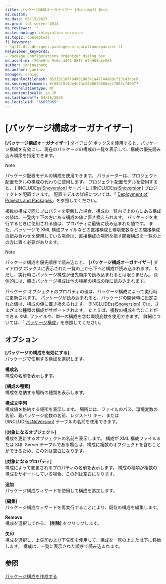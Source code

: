 ```yaml
---
title: パッケージ構成オーガナイザー |Microsoft Docs
ms.custom: ''
ms.date: 06/13/2017
ms.prod: sql-server-2014
ms.reviewer: ''
ms.technology: integration-services
ms.topic: conceptual
f1_keywords:
- sql12.dts.designer.packageconfigurationorganizer.f1
helpviewer_keywords:
- Package Configurations Organizer dialog box
ms.assetid: f20ae6cb-9e6a-4d24-88ff-d7a903a4e8d3
author: janinezhang
ms.author: janinez
manager: craigg
ms.openlocfilehash: d5313118f7949818d341a47744a69cf13c43dbc9
ms.sourcegitcommit: 6fd8c1914de4c7ac24900fe388ecc7883c740077
ms.translationtype: MT
ms.contentlocale: ja-JP
ms.lasthandoff: 04/26/2020
ms.locfileid: "66056965"
---
```

# <a name="package-configurations-organizer"></a>[パッケージ構成オーガナイザー]
  **[パッケージ構成オーガナイザー]** ダイアログ ボックスを使用すると、パッケージ構成を有効にし、現在のパッケージの構成の一覧を表示して、構成の優先読み込み順序を指定できます。  
  
> [!NOTE]  
>  パッケージ配置モデルの構成を使用できます。 パラメーターは、プロジェクト配置モデルの構成の代わりに使用します。 プロジェクト配置モデルを使用すると、 [!INCLUDE[ssISnoversion](../includes/ssisnoversion-md.md)] サーバーに [!INCLUDE[ssISnoversion](../includes/ssisnoversion-md.md)] プロジェクトを配置できます。 配置モデルの詳細については、「 [Deployment of Projects and Packages](packages/deploy-integration-services-ssis-projects-and-packages.md)」を参照してください。  
  
 複数の構成で同じプロパティを更新した場合、構成の一覧内で上の方にある構成の値は、一覧内で下の方にある構成の値に置き換えられます。 パッケージを実行するときに使用される値は、プロパティに最後に読み込まれた値です。 また、パッケージで XML 構成ファイルなどの直接構成と環境変数などの間接構成の組み合わせを使用している場合は、直接構成の場所を指す間接構成を一覧の上の方に置く必要があります。  
  
> [!NOTE]  
>  パッケージ構成を優先順序で読み込むと、 **[パッケージ構成オーガナイザー]** ダイアログ ボックスに表示された一覧の上から下へと構成が読み込まれます。 ただし、実行時にパッケージ構成が優先順序で読み込まれるとは限りません。 具体的には、親のパッケージ構成は他の種類の構成の後に読み込まれます。  
  
 パッケージ オブジェクトのプロパティの値は、パッケージ構成によって実行時に更新されます。 パッケージが読み込まれると、パッケージの開発時に設定された値は、構成の値に置き換えられます。 [!INCLUDE[ssISnoversion](../includes/ssisnoversion-md.md)] では、さまざまな種類の構成がサポートされます。 たとえば、複数の構成を含むことができる XML ファイルや、単一の構成を含む環境変数を使用できます。 詳細については、「 [パッケージ構成](../../2014/integration-services/package-configurations.md)」を参照してください。  
  
## <a name="options"></a>オプション  
 **[パッケージの構成を有効にする]**  
 パッケージで使用する構成を選択します。  
  
 **構成名**  
 構成の名前を表示します。  
  
 **[構成の種類]**  
 構成を格納する場所の種類を表示します。  
  
 **構成文字列**  
 構成値を格納する場所を表示します。 場所には、ファイルのパス、環境変数の名前、親パッケージ変数の名前、レジストリ キー、または [!INCLUDE[ssNoVersion](../includes/ssnoversion-md.md)] テーブルの名前を使用できます。  
  
 **[対象になるオブジェクト]**  
 構成を更新するオブジェクトの名前を表示します。 構成が XML 構成ファイルまたは SQL Server テーブルである場合は、構成に複数のオブジェクトを含むことができるため、この列は空白になります。  
  
 **[対象になるプロパティ]**  
 構成によって変更されるプロパティの名前を表示します。 構成の種類が複数の構成をサポートしている場合、この列は空白になります。  
  
 **追加**  
 パッケージ構成ウィザードを使用して構成を追加します。  
  
 **[編集]**  
 パッケージ構成ウィザードを再実行することにより、既存の構成を編集します。  
  
 **Remove**  
 構成を選択してから、 **[削除]** をクリックします。  
  
 **矢印**  
 構成を選択し、上矢印および下矢印を使用して、構成を一覧の上または下に移動します。 構成は、一覧に表示された順序で読み込まれます。  
  
## <a name="see-also"></a>参照  
 [パッケージ構成を作成する](../../2014/integration-services/create-package-configurations.md)  
  
  
